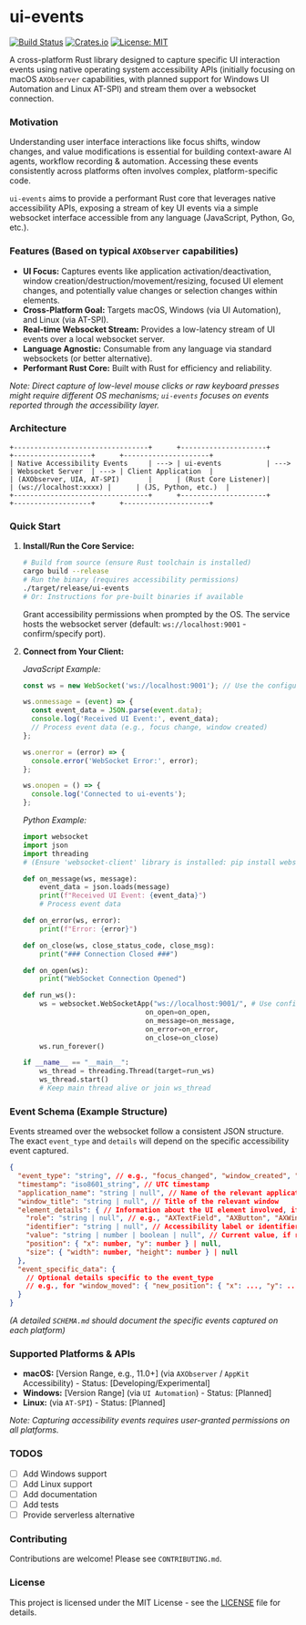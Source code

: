 
# ui-events

[![Build Status](https://img.shields.io/github/actions/workflow/status/your-username/ui-events/rust.yml?branch=main)](https://github.com/your-username/ui-events/actions) [![Crates.io](https://img.shields.io/crates/v/ui-events.svg)](https://crates.io/crates/ui-events) [![License: MIT](https://img.shields.io/badge/License-MIT-yellow.svg)](https://opensource.org/licenses/MIT)

A cross-platform Rust library designed to capture specific UI interaction events using native operating system accessibility APIs (initially focusing on macOS `AXObserver` capabilities, with planned support for Windows UI Automation and Linux AT-SPI) and stream them over a websocket connection.

### Motivation

Understanding user interface interactions like focus shifts, window changes, and value modifications is essential for building context-aware AI agents, workflow recording & automation. Accessing these events consistently across platforms often involves complex, platform-specific code.

`ui-events` aims to provide a performant Rust core that leverages native accessibility APIs, exposing a stream of key UI events via a simple websocket interface accessible from any language (JavaScript, Python, Go, etc.).

### Features (Based on typical `AXObserver` capabilities)

*   **UI Focus:** Captures events like application activation/deactivation, window creation/destruction/movement/resizing, focused UI element changes, and potentially value changes or selection changes within elements.
*   **Cross-Platform Goal:** Targets macOS, Windows (via UI Automation), and Linux (via AT-SPI).
*   **Real-time Websocket Stream:** Provides a low-latency stream of UI events over a local websocket server.
*   **Language Agnostic:** Consumable from any language via standard websockets (or better alternative).
*   **Performant Rust Core:** Built with Rust for efficiency and reliability.

*Note: Direct capture of low-level mouse clicks or raw keyboard presses might require different OS mechanisms; `ui-events` focuses on events reported through the accessibility layer.*

### Architecture

```
+---------------------------------+      +---------------------+      +-------------------+      +---------------------+
| Native Accessibility Events     | ---> | ui-events           | ---> | Websocket Server  | ---> | Client Application  |
| (AXObserver, UIA, AT-SPI)       |      | (Rust Core Listener)|      | (ws://localhost:xxxx) |      | (JS, Python, etc.)  |
+---------------------------------+      +---------------------+      +-------------------+      +---------------------+
```

### Quick Start

1.  **Install/Run the Core Service:**
    ```bash
    # Build from source (ensure Rust toolchain is installed)
    cargo build --release
    # Run the binary (requires accessibility permissions)
    ./target/release/ui-events
    # Or: Instructions for pre-built binaries if available
    ```
    Grant accessibility permissions when prompted by the OS. The service hosts the websocket server (default: `ws://localhost:9001` - confirm/specify port).

2.  **Connect from Your Client:**

    *JavaScript Example:*
    ```javascript
    const ws = new WebSocket('ws://localhost:9001'); // Use the configured port

    ws.onmessage = (event) => {
      const event_data = JSON.parse(event.data);
      console.log('Received UI Event:', event_data);
      // Process event data (e.g., focus change, window created)
    };

    ws.onerror = (error) => {
      console.error('WebSocket Error:', error);
    };

    ws.onopen = () => {
      console.log('Connected to ui-events');
    };
    ```

    *Python Example:*
    ```python
    import websocket
    import json
    import threading
    # (Ensure 'websocket-client' library is installed: pip install websocket-client)

    def on_message(ws, message):
        event_data = json.loads(message)
        print(f"Received UI Event: {event_data}")
        # Process event data

    def on_error(ws, error):
        print(f"Error: {error}")

    def on_close(ws, close_status_code, close_msg):
        print("### Connection Closed ###")

    def on_open(ws):
        print("WebSocket Connection Opened")

    def run_ws():
        ws = websocket.WebSocketApp("ws://localhost:9001/", # Use configured port
                                  on_open=on_open,
                                  on_message=on_message,
                                  on_error=on_error,
                                  on_close=on_close)
        ws.run_forever()

    if __name__ == "__main__":
        ws_thread = threading.Thread(target=run_ws)
        ws_thread.start()
        # Keep main thread alive or join ws_thread
    ```

### Event Schema (Example Structure)

Events streamed over the websocket follow a consistent JSON structure. The exact `event_type` and `details` will depend on the specific accessibility event captured.

```json
{
  "event_type": "string", // e.g., "focus_changed", "window_created", "value_changed", "application_activated"
  "timestamp": "iso8601_string", // UTC timestamp
  "application_name": "string | null", // Name of the relevant application
  "window_title": "string | null", // Title of the relevant window
  "element_details": { // Information about the UI element involved, if applicable
    "role": "string | null", // e.g., "AXTextField", "AXButton", "AXWindow"
    "identifier": "string | null", // Accessibility label or identifier
    "value": "string | number | boolean | null", // Current value, if relevant and available
    "position": { "x": number, "y": number } | null,
    "size": { "width": number, "height": number } | null
  },
  "event_specific_data": {
    // Optional details specific to the event_type
    // e.g., for "window_moved": { "new_position": { "x": ..., "y": ... } }
  }
}
```
*(A detailed `SCHEMA.md` should document the specific events captured on each platform)*

### Supported Platforms & APIs

*   **macOS:** [Version Range, e.g., 11.0+] (via `AXObserver` / `AppKit` Accessibility) - Status: [Developing/Experimental]
*   **Windows:** [Version Range] (via `UI Automation`) - Status: [Planned]
*   **Linux:** (via `AT-SPI`) - Status: [Planned]

*Note: Capturing accessibility events requires user-granted permissions on all platforms.*

### TODOS

- [ ] Add Windows support
- [ ] Add Linux support
- [ ] Add documentation
- [ ] Add tests
- [ ] Provide serverless alternative

### Contributing

Contributions are welcome! Please see `CONTRIBUTING.md`.

### License

This project is licensed under the MIT License - see the [LICENSE](LICENSE) file for details.
